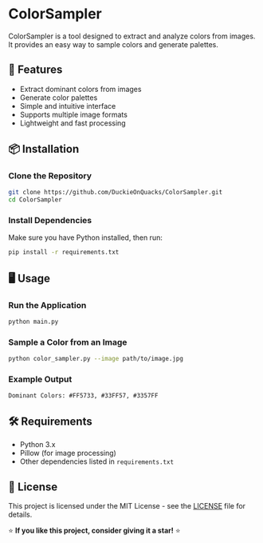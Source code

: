 # ColorSampler

ColorSampler is a tool designed to extract and analyze colors from images. It provides an easy way to sample colors and generate palettes.

## 🚀 Features

- Extract dominant colors from images
- Generate color palettes
- Simple and intuitive interface
- Supports multiple image formats
- Lightweight and fast processing

## 📦 Installation

### Clone the Repository
```sh
git clone https://github.com/DuckieOnQuacks/ColorSampler.git
cd ColorSampler
```

### Install Dependencies
Make sure you have Python installed, then run:
```sh
pip install -r requirements.txt
```

## 🖥️ Usage

### Run the Application
```sh
python main.py
```

### Sample a Color from an Image
```sh
python color_sampler.py --image path/to/image.jpg
```

### Example Output
```
Dominant Colors: #FF5733, #33FF57, #3357FF
```

## 🛠️ Requirements

- Python 3.x
- Pillow (for image processing)
- Other dependencies listed in `requirements.txt`

## 📜 License

This project is licensed under the MIT License - see the [LICENSE](LICENSE) file for details.

⭐ **If you like this project, consider giving it a star!** ⭐
